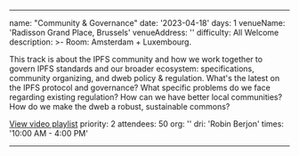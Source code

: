 ---

name: "Community & Governance"
date: '2023-04-18'
days: 1
venueName: 'Radisson Grand Place, Brussels'
venueAddress: ''
difficulty: All Welcome
description: >-
  Room: Amsterdam + Luxembourg.
  
  This track is about the IPFS community and how we work together to govern IPFS standards and our broader ecosystem: specifications, community organizing, and dweb policy & regulation. What's the latest on the IPFS protocol and governance? What specific problems do we face regarding existing regulation? How can we have better local communities? How do we make the dweb a robust, sustainable commons?

<a href="https://youtube.com/playlist?list=PLuhRWgmPaHtTIFbOVO5YfXkoFg6wIGbBN">View video playlist</a>
priority: 2
attendees: 50
org: ''
dri: 'Robin Berjon'
times: '10:00 AM - 4:00 PM'



---